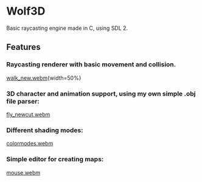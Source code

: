 # Wolf3D
Basic raycasting engine made in C, using SDL 2.

## Features
### Raycasting renderer with basic movement and collision.

[walk_new.webm](https://user-images.githubusercontent.com/45420297/218786903-76eba0ce-b04e-419d-bebe-89aa7476face.webm){width=50%}

### 3D character and animation support, using my own simple .obj file parser:

[fly_newcut.webm](https://user-images.githubusercontent.com/45420297/218786845-f05a2104-7018-4cb8-813f-1455c0df9e1b.webm)

### Different shading modes:

[colormodes.webm](https://user-images.githubusercontent.com/45420297/218786863-8bd39558-30e0-4a0b-94ba-196927de28d2.webm)

### Simple editor for creating maps:

[mouse.webm](https://user-images.githubusercontent.com/45420297/218786930-a9d290c8-131a-4978-83eb-a7e17a64788e.webm)
